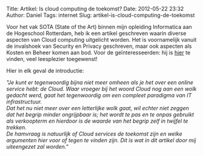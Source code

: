 Title: Artikel: Is cloud computing de toekomst?
Date: 2012-05-22 23:32
Author: Daniel
Tags: internet
Slug: artikel-is-cloud-computing-de-toekomst

Voor het vak SOTA (State of the Art) binnen mijn opleiding Informatica
aan de Hogeschool Rotterdam, heb ik een artikel geschreven waarin
diverse aspecten van Cloud computing uitgelicht worden. Het is
voornamelijk vanuit de invalshoek van Security en Privacy geschreven,
maar ook aspecten als Kosten en Beheer komen aan bod. Voor de
geïnteresseerden: hij is [hier]({filename}/files/artikel-0819215.pdf) te vinden, veel leesplezier
toegewenst!


Hier in elk geval de introductie:

_"Je kunt er tegenwoordig bijna niet meer omheen als je het over een
online service hebt: de Cloud. Waar vroeger bij het woord Cloud nog aan
een wolk gedacht werd, gaat het tegenwoordig om een compleet paradigma
van IT infrastructuur.  
Dat het nu niet meer over een letterlijke wolk gaat, wil echter niet
zeggen dat het begrip minder ongrijpbaar is; het wordt te pas en te
onpas gebruikt als verkoopterm en hierdoor is de waarde van het begrip
zelf in twijfel te trekken.  
De hamvraag is natuurlijk of Cloud services de toekomst zijn en welke
argumenten hier voor of tegen te vinden zijn. Dit is wat in dit artikel
door mij uiteengezet zal worden."_

